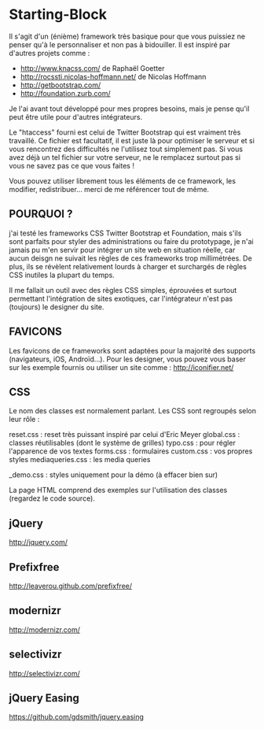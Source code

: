 Starting-Block
=============

Il s'agit d'un (énième) framework très basique pour que vous puissiez ne penser qu'à le personnaliser et non pas à bidouiller. Il est inspiré par d'autres projets comme :
- http://www.knacss.com/ de Raphaël Goetter
- http://rocssti.nicolas-hoffmann.net/ de Nicolas Hoffmann
- http://getbootstrap.com/
- http://foundation.zurb.com/

Je l'ai avant tout développé pour mes propres besoins, mais je pense qu'il peut être utile pour d'autres intégrateurs.

Le "htaccess" fourni est celui de Twitter Bootstrap qui est vraiment très travaillé.
Ce fichier est facultatif, il est juste là pour optimiser le serveur et si vous rencontrez des difficultés ne l'utilisez tout simplement pas. Si vous avez déjà un tel fichier sur votre serveur, ne le remplacez surtout pas si vous ne savez pas ce que vous faites !

Vous pouvez utiliser librement tous les éléments de ce framework, les modifier, redistribuer... merci de me référencer tout de même.


POURQUOI ?
----------
j'ai testé les frameworks CSS Twitter Bootstrap et Foundation, mais s'ils sont parfaits pour styler des administrations ou faire du prototypage, je n'ai jamais pu m'en servir pour intégrer un site web en situation réelle, car aucun deisgn ne suivait les règles de ces frameworks trop millimétrées. De plus, ils se révèlent relativement lourds à charger et surchargés de règles CSS inutiles la plupart du temps.

Il me fallait un outil avec des règles CSS simples, éprouvées et surtout permettant l'intégration de sites exotiques, car l'intégrateur n'est pas (toujours) le designer du site.


FAVICONS
--------
Les favicons de ce frameworks sont adaptées pour la majorité des supports (navigateurs, iOS, Androïd...). Pour les designer, vous pouvez vous baser sur les exemple fournis ou utiliser un site comme : http://iconifier.net/


CSS
---
Le nom des classes est normalement parlant. Les CSS sont regroupés selon leur rôle :

reset.css : reset très puissant inspiré par celui d'Eric Meyer
global.css : classes réutilisables (dont le système de grilles)
typo.css : pour régler l'apparence de vos textes
forms.css : formulaires
custom.css : vos propres styles
mediaqueries.css : les media queries

_demo.css : styles uniquement pour la démo (à effacer bien sur)

La page HTML comprend des exemples sur l'utilisation des classes (regardez le code source).



jQuery
------
http://jquery.com/

Prefixfree
----------
http://leaverou.github.com/prefixfree/

modernizr
---------
http://modernizr.com/

selectivizr
-----------
http://selectivizr.com/

jQuery Easing
-------------
https://github.com/gdsmith/jquery.easing
